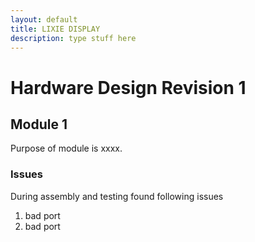 ```yaml
---
layout: default
title: LIXIE DISPLAY
description: type stuff here
---
```


# Hardware Design Revision 1

## Module 1
Purpose of module is xxxx. 
### Issues
During assembly and testing found following issues

1. bad port
1. bad port
